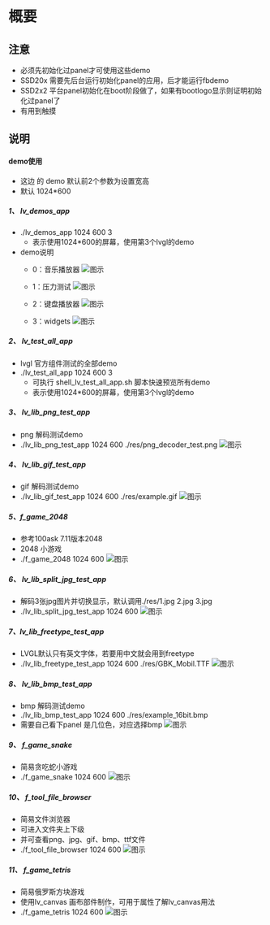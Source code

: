 # 概要

## 注意

- 必须先初始化过panel才可使用这些demo
- SSD20x 需要先后台运行初始化panel的应用，后才能运行fbdemo
- SSD2x2 平台panel初始化在boot阶段做了，如果有bootlogo显示则证明初始化过panel了
- 有用到触摸

## 说明

#### demo使用

- 这边 的 demo 默认前2个参数为设置宽高
- 默认 1024*600

##### 1、 lv_demos_app

- ./lv_demos_app 1024 600 3
  - 表示使用1024*600的屏幕，使用第3个lvgl的demo
- demo说明
  - 0：音乐播放器
  ![图示](https://gitee.com/mFlying/flying_picgo_img/raw/master/frame-10.png)

  - 1：压力测试
   ![图示](https://gitee.com/mFlying/flying_picgo_img/raw/master/frame-11.png)

  - 2：键盘播放器
   ![图示](https://gitee.com/mFlying/flying_picgo_img/raw/master/frame-12.png)

  - 3：widgets
   ![图示](https://gitee.com/mFlying/flying_picgo_img/raw/master/frame-13.png)

##### 2、 lv_test_all_app

- lvgl 官方组件测试的全部demo
- ./lv_test_all_app 1024 600 3
  - 可执行 shell_lv_test_all_app.sh 脚本快速预览所有demo
  - 表示使用1024*600的屏幕，使用第3个lvgl的demo

##### 3、 lv_lib_png_test_app

- png 解码测试demo
- ./lv_lib_png_test_app 1024 600 ./res/png_decoder_test.png
![图示](https://gitee.com/mFlying/flying_picgo_img/raw/master/frame-9.png)

##### 4、 lv_lib_gif_test_app

- gif 解码测试demo
- ./lv_lib_gif_test_app 1024 600 ./res/example.gif
![图示](https://gitee.com/mFlying/flying_picgo_img/raw/master/frame-8.png)

##### 5、f_game_2048

- 参考100ask 7.11版本2048
- 2048 小游戏
- ./f_game_2048 1024 600
![图示](https://gitee.com/mFlying/flying_picgo_img/raw/master/frame-7.png)

##### 6、 lv_lib_split_jpg_test_app

- 解码3张jpg图片并切换显示，默认调用./res/1.jpg 2.jpg 3.jpg
- ./lv_lib_split_jpg_test_app 1024 600
![图示](https://gitee.com/mFlying/flying_picgo_img/raw/master/frame-6.png)

##### 7、lv_lib_freetype_test_app

- LVGL默认只有英文字体，若要用中文就会用到freetype
- ./lv_lib_freetype_test_app 1024 600 ./res/GBK_Mobil.TTF
![图示](https://gitee.com/mFlying/flying_picgo_img/raw/master/frame-5.png)

##### 8、 lv_lib_bmp_test_app

- bmp 解码测试demo
- ./lv_lib_bmp_test_app 1024 600 ./res/example_16bit.bmp
- 需要自己看下panel 是几位色，对应选择bmp
![图示](https://gitee.com/mFlying/flying_picgo_img/raw/master/frame-4.png)

##### 9、 f_game_snake

- 简易贪吃蛇小游戏
- ./f_game_snake 1024 600
![图示](https://gitee.com/mFlying/flying_picgo_img/raw/master/frame-3.png)

##### 10、 f_tool_file_browser

- 简易文件浏览器
- 可进入文件夹上下级
- 并可查看png、jpg、gif、bmp、ttf文件
- ./f_tool_file_browser 1024 600
![图示](https://gitee.com/mFlying/flying_picgo_img/raw/master/frame-2.png)

##### 11、 f_game_tetris

- 简易俄罗斯方块游戏
- 使用lv_canvas 画布部件制作，可用于属性了解lv_canvas用法
- ./f_game_tetris 1024 600
![图示](https://gitee.com/mFlying/flying_picgo_img/raw/master/frame-1.png)
